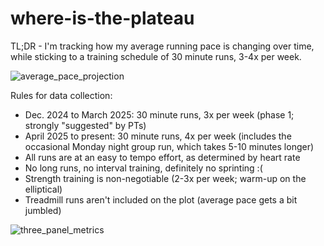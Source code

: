# where-is-the-plateau

TL;DR - I'm tracking how my average running pace is changing over time, while sticking to a training schedule of 30 minute runs, 3-4x per week.  

![average_pace_projection](https://github.com/user-attachments/assets/53adf8ea-f21b-4f3f-bb83-56a60ceeda81)

Rules for data collection:

- Dec. 2024 to March 2025: 30 minute runs, 3x per week (phase 1; strongly "suggested" by PTs)
- April 2025 to present: 30 minute runs, 4x per week (includes the occasional Monday night group run, which takes 5-10 minutes longer)
- All runs are at an easy to tempo effort, as determined by heart rate  
- No long runs, no interval training, definitely no sprinting :(
- Strength training is non-negotiable (2-3x per week; warm-up on the elliptical)
- Treadmill runs aren't included on the plot (average pace gets a bit jumbled)

![three_panel_metrics](https://github.com/user-attachments/assets/d0ef97c3-f1c1-4074-99fd-7d715d61eb86)
